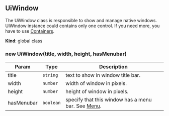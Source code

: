 <a name="UiWindow"></a>

## UiWindow
The UiWindow class is responsible to show and manage native windows.
UiWindow instance could contains only one control.
If you need more, you have to use [Containers](containers.md).

**Kind**: global class  
<a name="new_UiWindow_new"></a>

### new UiWindow(title, width, height, hasMenubar)

| Param | Type | Description |
| --- | --- | --- |
| title | <code>string</code> | text to show in window title bar. |
| width | <code>number</code> | width of window in pixels. |
| height | <code>number</code> | height of window in pixels. |
| hasMenubar | <code>boolean</code> | specify that this window has a menu bar. See [Menu](#menubar). |

